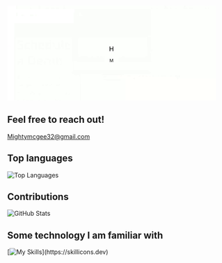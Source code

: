 <img src="https://github.com/Seanmmajor/Seanmmajor/blob/main/download (1).gif" alt="Here is a little bit about me!">

## Feel free to reach out!
Mightymcgee32@gmail.com

## Top languages
![Top Languages](https://github-readme-stats.vercel.app/api/top-langs/?username=Seanmmajor&show_icons=true&theme=dracula)
## Contributions
![GitHub Stats](https://github-readme-stats.vercel.app/api?username=Seanmmajor&show_icons=true&show_icons=true&theme=dracula)

## Some technology I am familiar with
[![My Skills](https://skillicons.dev/icons?i=bash,git,github,idea,java,linux,md,obsidian,powershell,py,raspberrypi,redhat,regex,ubuntu,vscode,windows,)](https://skillicons.dev)

